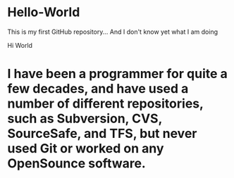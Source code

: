 # Hello-World
This is my first GitHub repository... And I don't know yet what I am doing


Hi World

I have been a programmer for quite a few decades, and have used a number of different repositories, such as Subversion, CVS, SourceSafe, and TFS, but never used Git or worked on any OpenSounce software.
=======


